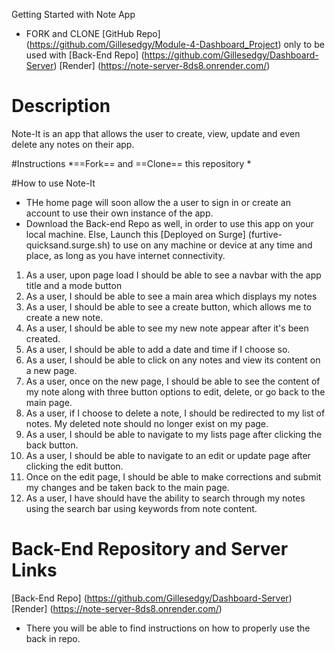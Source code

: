  Getting Started with Note App

* FORK and CLONE [GitHub Repo] (https://github.com/Gillesedgy/Module-4-Dashboard_Project) only to be used with [Back-End Repo] (https://github.com/Gillesedgy/Dashboard-Server)
[Render] (https://note-server-8ds8.onrender.com/)


# Description

Note-It is an app that allows the user to create, view, update and even delete any notes on their app.

#Instructions
*==Fork== and ==Clone== this repository
*

#How to use Note-It
* THe home page will soon allow the a user to sign in or create an account to use their own instance of the app.
* Download the Back-end Repo as well, in order to use this app on your local machine. Else, Launch this [Deployed on Surge] (furtive-quicksand.surge.sh) to use on any machine or device at any time and place, as long as you have internet connectivity.

1. As a user, upon page load I should be able to see a navbar with the app title and a mode button
2. As a user, I should be able to see a main area which displays my notes
3. As a user, I should be able to see a create button, which allows me to create a new note.
4. As a user, I should be able to see my new note appear after it's been created.
5. As a user, I should be able to add a date and time if I choose so.
6. As a user, I should be able to click on any notes and view its content on a new page.
7. As a user, once on the new page, I should be able to see the content of my note along with three button options to edit, delete, or go back to the main page.
8. As a user, if I choose to delete a note, I should be redirected to my list of notes. My deleted note should no longer exist on my page.
9. As a user, I should be able to navigate to my lists page after clicking the back button.
10. As a user, I should be able to navigate to an edit or update page after clicking the edit button.
11. Once on the edit page, I should be able to make corrections and submit my changes and be taken back to the main page.
12. As a user, I have should have the ability to search through my notes using the search bar using keywords from note content.

# Back-End Repository and Server Links
[Back-End Repo] (https://github.com/Gillesedgy/Dashboard-Server)
[Render] (https://note-server-8ds8.onrender.com/)
* There you will be able to find instructions on how to properly use the back in repo.
